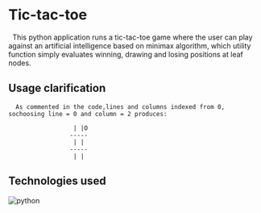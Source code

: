 # Tic-tac-toe

  &nbsp; This python application runs a tic-tac-toe game where the user can play against an artificial intelligence based on minimax algorithm, which utility function simply evaluates winning, drawing and losing positions at leaf nodes.

## Usage clarification
      As commented in the code,lines and columns indexed from 0, sochoosing line = 0 and column = 2 produces:

                      | |O 
                     -----
                      | | 
                     -----
                      | | 
## Technologies used
&nbsp;
<img align="left" alt="python" src="https://img.shields.io/badge/Python-blue?style=for-the-badge&logo=python&logoColor=FFD43B" />
<br>
